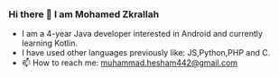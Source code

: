 ### Hi there 👋 I am Mohamed Zkrallah

<!--
**muhammadzkralla/muhammadzkralla** is a ✨ _special_ ✨ repository because its `README.md` (this file) appears on your GitHub profile.

Here are some ideas to get you started:

-->

- I am a 4-year Java developer interested in Android and currently learning Kotlin.
- I have used other languages previously like: JS,Python,PHP and C.
- 📫 How to reach me: muhammad.hesham442@gmail.com

